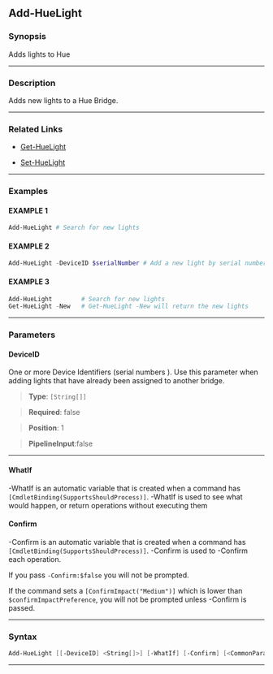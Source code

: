 
Add-HueLight
------------
### Synopsis
Adds lights to Hue

---
### Description

Adds new lights to a Hue Bridge.

---
### Related Links
* [Get-HueLight](Get-HueLight.md)



* [Set-HueLight](Set-HueLight.md)



---
### Examples
#### EXAMPLE 1
```PowerShell
Add-HueLight # Search for new lights
```

#### EXAMPLE 2
```PowerShell
Add-HueLight -DeviceID $serialNumber # Add a new light by serial number.
```

#### EXAMPLE 3
```PowerShell
Add-HueLight        # Search for new lights
Get-HueLight -New   # Get-HueLight -New will return the new lights
```

---
### Parameters
#### **DeviceID**

One or more Device Identifiers (serial numbers ).
Use this parameter when adding lights that have already been assigned to another bridge.



> **Type**: ```[String[]]```

> **Required**: false

> **Position**: 1

> **PipelineInput**:false



---
#### **WhatIf**
-WhatIf is an automatic variable that is created when a command has ```[CmdletBinding(SupportsShouldProcess)]```.
-WhatIf is used to see what would happen, or return operations without executing them
#### **Confirm**
-Confirm is an automatic variable that is created when a command has ```[CmdletBinding(SupportsShouldProcess)]```.
-Confirm is used to -Confirm each operation.
    
If you pass ```-Confirm:$false``` you will not be prompted.
    
    
If the command sets a ```[ConfirmImpact("Medium")]``` which is lower than ```$confirmImpactPreference```, you will not be prompted unless -Confirm is passed.

---
### Syntax
```PowerShell
Add-HueLight [[-DeviceID] <String[]>] [-WhatIf] [-Confirm] [<CommonParameters>]
```
---


